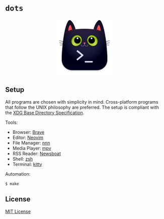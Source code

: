 # `dots`

<p align="center"><img src="kitty.png" alt="Logo" width="180" /></p>

## Setup

All programs are chosen with simplicity in mind. Cross-platform programs that
follow the UNIX philosophy are preferred. The setup is compliant with the
[XDG Base Directory Specification](https://specifications.freedesktop.org/basedir-spec/basedir-spec-latest.html).

Tools:

-   Browser: [Brave](https://github.com/brave/brave-browser)
-   Editor: [Neovim](https://github.com/neovim/neovim/)
-   File Manager: [nnn](https://github.com/jarun/nnn)
-   Media Player: [mpv](https://mpv.io/)
-   RSS Reader: [Newsboat](https://github.com/newsboat/newsboat)
-   Shell: [zsh](https://github.com/zsh-users/zsh)
-   Terminal: [kitty](https://github.com/kovidgoyal/kitty/)

Automation:

```console
$ make
```

## License

[MIT License](LICENSE)
